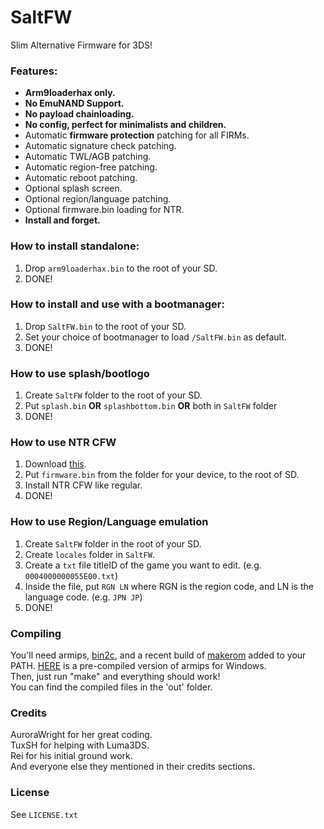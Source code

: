 # SaltFW

Slim Alternative Firmware for 3DS!  
### Features: 
- **Arm9loaderhax only.**
- **No EmuNAND Support.**
- **No payload chainloading.**
- **No config, perfect for minimalists and children.**
- Automatic **firmware protection** patching for all FIRMs.
- Automatic signature check patching.
- Automatic TWL/AGB patching.
- Automatic region-free patching.
- Automatic reboot patching.
- Optional splash screen.
- Optional region/language patching.
- Optional firmware.bin loading for NTR.
- **Install and forget.**

### How to install standalone:
1. Drop `arm9loaderhax.bin` to the root of your SD.
2. DONE!

### How to install and use with a bootmanager:
1. Drop `SaltFW.bin` to the root of your SD.
2. Set your choice of bootmanager to load `/SaltFW.bin` as default.
3. DONE!

### How to use splash/bootlogo
1. Create `SaltFW` folder to the root of your SD.
2. Put `splash.bin` **OR** `splashbottom.bin` **OR** both in `SaltFW` folder
3. DONE!

### How to use NTR CFW
1. Download [this](http://www70.zippyshare.com/v/Fbj6n1vB/file.html).
2. Put `firmware.bin` from the folder for your device, to the root of SD.
3. Install NTR CFW like regular.
4. DONE!

### How to use Region/Language emulation
1. Create `SaltFW` folder in the root of your SD.
2. Create `locales` folder in `SaltFW`.
3. Create a `txt` file titleID of the game you want to edit. (e.g. `0004000000055E00.txt`)
4. Inside the file, put `RGN LN` where RGN is the region code, and LN is the language code. (e.g. `JPN JP`)
5. DONE!

### Compiling
You'll need armips, [bin2c](https://sourceforge.net/projects/bin2c/), and a recent build of [makerom](https://github.com/profi200/Project_CTR) added to your PATH. [HERE](http://www91.zippyshare.com/v/ePGpjk9r/file.html) is a pre-compiled version of armips for Windows.  
Then, just run "make" and everything should work!  
You can find the compiled files in the 'out' folder.

### Credits
AuroraWright for her great coding.  
TuxSH for helping with Luma3DS.  
Rei for his initial ground work.  
And everyone else they mentioned in their credits sections.  

### License
See `LICENSE.txt`
